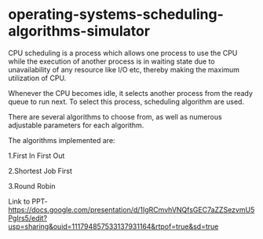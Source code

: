 # operating-systems-scheduling-algorithms-simulator

CPU scheduling is a process which allows one process to use the CPU while the execution of another process is in waiting state due to unavailability of any resource like I/O etc, thereby making the maximum utilization of CPU. 

Whenever the CPU becomes idle, it selects another process from the ready queue to run next. To select this process, scheduling algorithm are used.

There are several algorithms to choose from, as well as numerous adjustable parameters for each algorithm.

The algorithms implemented are:
 
  1.First In First Out
  
  2.Shortest Job First
  
  3.Round Robin

Link to PPT-https://docs.google.com/presentation/d/1IgRCmvhVNQfsGEC7aZZSezvmU5PgIrs5/edit?usp=sharing&ouid=111794857533137931164&rtpof=true&sd=true
